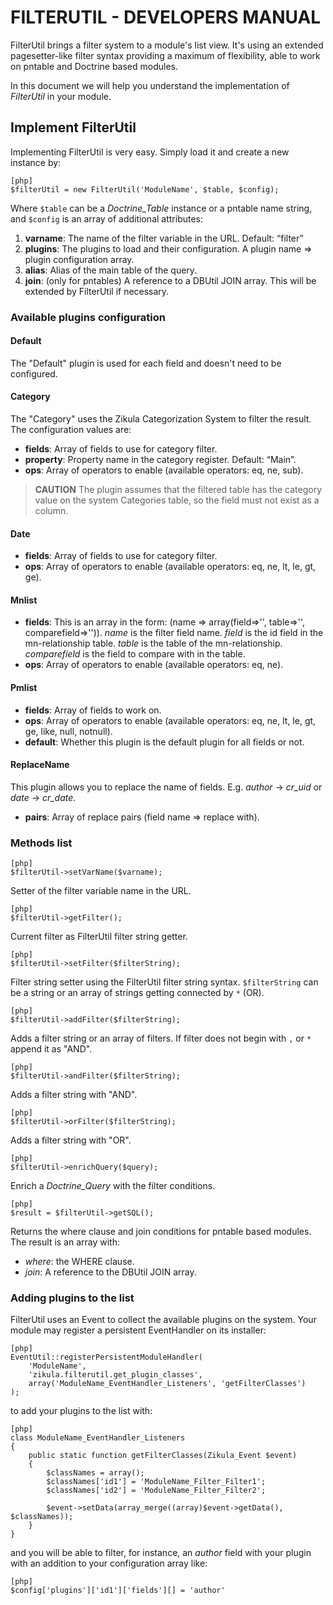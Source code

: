 
# FILTERUTIL - DEVELOPERS MANUAL #

FilterUtil brings a filter system to a module's list view. It's using an extended
pagesetter­-like filter syntax providing a maximum of flexibility, able to work on
pntable and Doctrine based modules.

In this document we will help you understand the implementation of _FilterUtil_
in your module.


## Implement FilterUtil ##

Implementing FilterUtil is very easy. Simply load it and create a new instance by:

    [php]
    $filterUtil = new FilterUtil('ModuleName', $table, $config);

Where `$table` can be a *Doctrine_Table* instance or a pntable name string,
and `$config` is an array of additional attributes:

1. **varname**: The name of the filter variable in the URL. Default: “filter”
2. **plugins**: The plugins to load and their configuration.
   A plugin name => plugin configuration array.
3. **alias**: Alias of the main table of the query.
4. **join**: (only for pntables) A reference to a DBUtil JOIN array.
   This will be extended by FilterUtil if necessary.


### Available plugins configuration ###

#### Default ####

The "Default" plugin is used for each field and doesn't need to be configured.

#### Category ####

The "Category" uses the Zikula Categorization System to filter the result.
The configuration values are:

- **fields**:  Array of fields to use for category filter.
- **property**: Property name in the category register. Default: “Main”.
- **ops**: Array of operators to enable (available operators: eq, ne, sub).

> **CAUTION**
> The plugin assumes that the filtered table has the category value on
> the system Categories table, so the field must not exist as a column.

#### Date ####

- **fields**: Array of fields to use for category filter.
- **ops**: Array of operators to enable (available operators: eq, ne, lt, le, gt, ge).

#### Mnlist ####

- **fields**:  This is an array in the form: (name => array(field=>'', table=>'', comparefield=>'')).
  *name* is the filter field name. *field* is the id field in the mn-relationship table.
  *table* is the table of the mn-relationship. *comparefield* is the field to compare with in the table.
- **ops**: Array of operators to enable (available operators: eq, ne).

#### Pmlist ####

- **fields**:  Array of fields to work on.
- **ops**: Array of operators to enable (available operators: eq, ne, lt, le, gt, ge, like, null, notnull).
- **default**: Whether this plugin is the default plugin for all fields or not.

#### ReplaceName ####

This plugin allows you to replace the name of fields.
E.g. *author* -> *cr_uid* or *date* -> *cr_date*.

- **pairs**: Array of replace pairs (field name => replace with).


### Methods list ###

    [php]
    $filterUtil->setVarName($varname);

Setter of the filter variable name in the URL. 

    [php]
    $filterUtil->getFilter();

Current filter as FilterUtil filter string getter.

    [php]
    $filterUtil->setFilter($filterString);

Filter string setter using the FilterUtil filter string syntax.
`$filterString` can be a string or an array of strings getting connected by `*` (OR).

    [php]
    $filterUtil->addFilter($filterString);

Adds a filter string or an array of filters.
If filter does not begin with `,` or `*` append it as "AND".

    [php]
    $filterUtil->andFilter($filterString);

Adds a filter string with "AND".

    [php]
    $filterUtil->orFilter($filterString);

Adds a filter string with "OR".

    [php]
    $filterUtil->enrichQuery($query);

Enrich a *Doctrine_Query* with the filter conditions.

    [php]
    $result = $filterUtil->getSQL();

Returns the where clause and join conditions for pntable based modules.
The result is an array with:

- *where*: the WHERE clause.
- *join*: A reference to the DBUtil JOIN array.



### Adding plugins to the list ###

FilterUtil uses an Event to collect the available plugins on the system.
Your module may register a persistent EventHandler on its installer:

    [php]
    EventUtil::registerPersistentModuleHandler(
        'ModuleName',
        'zikula.filterutil.get_plugin_classes',
        array('ModuleName_EventHandler_Listeners', 'getFilterClasses')
    );

to add your plugins to the list with:

    [php]
	class ModuleName_EventHandler_Listeners
	{
		public static function getFilterClasses(Zikula_Event $event)
		{
			$classNames = array();
			$classNames['id1'] = 'ModuleName_Filter_Filter1';
			$classNames['id2'] = 'ModuleName_Filter_Filter2';

			$event->setData(array_merge((array)$event->getData(), $classNames));
		}
	}

and you will be able to filter, for instance, an *author* field with your plugin
with an addition to your configuration array like:

    [php]
	$config['plugins']['id1']['fields'][] = 'author'
